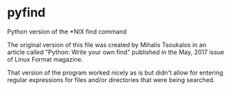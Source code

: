 # pyfind
Python version of the *NIX find command

The original version of this file was created by Mihalis Tsoukalos
in an article called "Python: Write your own find" published in the 
May, 2017 issue of Linux Format magazine.

That version of the program worked nicely as is but didn't allow for
entering regular expressions for files and/or directories that were
being searched.


